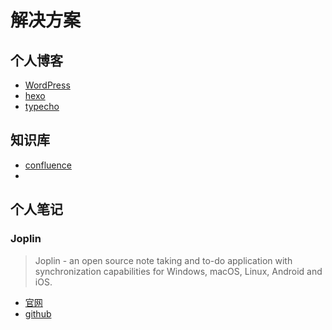 # 解决方案
## 个人博客
- [WordPress]()
- [hexo](https://hexo.io/zh-cn/)
- [typecho]()

## 知识库
- [confluence]()
- []()

## 个人笔记
### Joplin
> Joplin - an open source note taking and to-do application with synchronization capabilities for Windows, macOS, Linux, Android and iOS.

- [官网](https://joplinapp.org/)
- [github](https://github.com/laurent22/joplin)